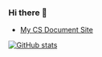 ### Hi there 👋

- [My CS Document Site](https://qiuhong-1202.github.io/)

[![GitHub stats](https://github-readme-stats.vercel.app/api?username=QiuHong-1202&count_private=true)](https://github.com/anuraghazra/github-readme-stats)


<!--
**QiuHong-1202/QiuHong-1202** is a ✨ _special_ ✨ repository because its `README.md` (this file) appears on your GitHub profile.

Here are some ideas to get you started:

- 🔭 I’m currently working on ...
- 🌱 I’m currently learning ...
- 👯 I’m looking to collaborate on ...
- 🤔 I’m looking for help with ...
- 💬 Ask me about ...
- 📫 How to reach me: ...
- 😄 Pronouns: ...
- ⚡ Fun fact: ...
-->
